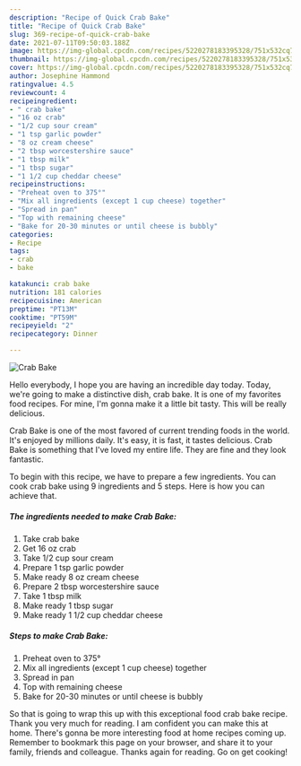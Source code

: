 ```yaml
---
description: "Recipe of Quick Crab Bake"
title: "Recipe of Quick Crab Bake"
slug: 369-recipe-of-quick-crab-bake
date: 2021-07-11T09:50:03.188Z
image: https://img-global.cpcdn.com/recipes/5220278183395328/751x532cq70/crab-bake-recipe-main-photo.jpg
thumbnail: https://img-global.cpcdn.com/recipes/5220278183395328/751x532cq70/crab-bake-recipe-main-photo.jpg
cover: https://img-global.cpcdn.com/recipes/5220278183395328/751x532cq70/crab-bake-recipe-main-photo.jpg
author: Josephine Hammond
ratingvalue: 4.5
reviewcount: 4
recipeingredient:
- " crab bake"
- "16 oz crab"
- "1/2 cup sour cream"
- "1 tsp garlic powder"
- "8 oz cream cheese"
- "2 tbsp worcestershire sauce"
- "1 tbsp milk"
- "1 tbsp sugar"
- "1 1/2 cup cheddar cheese"
recipeinstructions:
- "Preheat oven to 375°"
- "Mix all ingredients (except 1 cup cheese) together"
- "Spread in pan"
- "Top with remaining cheese"
- "Bake for 20-30 minutes or until cheese is bubbly"
categories:
- Recipe
tags:
- crab
- bake

katakunci: crab bake 
nutrition: 181 calories
recipecuisine: American
preptime: "PT13M"
cooktime: "PT59M"
recipeyield: "2"
recipecategory: Dinner

---
```



![Crab Bake](https://img-global.cpcdn.com/recipes/5220278183395328/751x532cq70/crab-bake-recipe-main-photo.jpg)

Hello everybody, I hope you are having an incredible day today. Today, we're going to make a distinctive dish, crab bake. It is one of my favorites food recipes. For mine, I'm gonna make it a little bit tasty. This will be really delicious.



Crab Bake is one of the most favored of current trending foods in the world. It's enjoyed by millions daily. It's easy, it is fast, it tastes delicious. Crab Bake is something that I've loved my entire life. They are fine and they look fantastic.


To begin with this recipe, we have to prepare a few ingredients. You can cook crab bake using 9 ingredients and 5 steps. Here is how you can achieve that.

<!--inarticleads1-->

##### The ingredients needed to make Crab Bake:

1. Take  crab bake
1. Get 16 oz crab
1. Take 1/2 cup sour cream
1. Prepare 1 tsp garlic powder
1. Make ready 8 oz cream cheese
1. Prepare 2 tbsp worcestershire sauce
1. Take 1 tbsp milk
1. Make ready 1 tbsp sugar
1. Make ready 1 1/2 cup cheddar cheese




<!--inarticleads2-->

##### Steps to make Crab Bake:

1. Preheat oven to 375°
1. Mix all ingredients (except 1 cup cheese) together
1. Spread in pan
1. Top with remaining cheese
1. Bake for 20-30 minutes or until cheese is bubbly




So that is going to wrap this up with this exceptional food crab bake recipe. Thank you very much for reading. I am confident you can make this at home. There's gonna be more interesting food at home recipes coming up. Remember to bookmark this page on your browser, and share it to your family, friends and colleague. Thanks again for reading. Go on get cooking!
